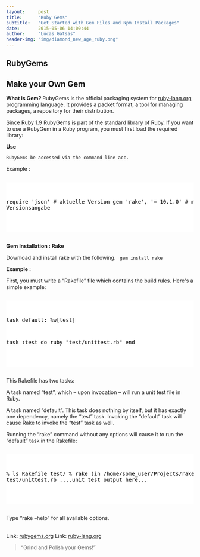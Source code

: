 ```yaml
---
layout:     post
title:      "Ruby Gems"
subtitle:   "Get Started with Gem Files and Npm Install Packages"
date:       2015-05-06 14:00:44
author:     "Lucas Gatsas"
header-img: "img/diamond_new_age_ruby.png"
---
```

<h2 class="section-heading"> RubyGems</h2>
<h2 class="section-heading">Make your Own Gem</h2>

<strong> What is Gem? </strong> 
RubyGems is the official packaging system for <a href="https://www.ruby-lang.org/de/">ruby-lang.org</a>  programming language. It provides a packet format, a tool for managing packages, a repository for their distribution. 

Since Ruby 1.9 RubyGems is part of the standard library of Ruby. If you want to use a RubyGem in a Ruby program, you must first load the required library:

<strong> Use </strong>

	RubyGems be accessed via the command line acc.



<stromg> Example :</strong> 

<div style="overflow:auto; height=200; width=100%;">
<pre style="color:black;background:white;"><pre>

require 'json'        # aktuelle Version
gem 'rake', '= 10.1.0' # mit Versionsangabe


</pre></pre></div> 

<strong>Gem Installation : Rake  </strong>

Download and install rake with the following.
<code> gem install rake </code> 



<strong> Example : </strong> 

First, you must write a “Rakefile” file which contains the build rules. Here's a simple example:

<div style="overflow:auto; height=200; width=100%;">
<pre style="color:black;background:white;"><pre>

task default: %w[test]

task :test do
  ruby "test/unittest.rb"
end

</pre></pre></div> 

This Rakefile has two tasks:

A task named “test”, which – upon invocation – will run a unit test file in Ruby.

A task named “default”. This task does nothing by itself, but it has exactly one dependency, namely the “test” task. Invoking the “default” task will cause Rake to invoke the “test” task as well.

Running the “rake” command without any options will cause it to run the “default” task in the Rakefile:

<div style="overflow:auto; height=200; width=100%;">
<pre style="color:black;background:white;"><pre>

% ls
Rakefile     test/
% rake
(in /home/some_user/Projects/rake)
ruby test/unittest.rb
....unit test output here...

</pre></pre></div> 


Type “rake –help” for all available options.
<br><br>

Link: <a href="https://rubygems.org/">rubygems.org</a>  Link:  <a href="https://www.ruby-lang.org/de/"> ruby-lang.org</a>

<blockquote>
“Grind and Polish your Gems!” 
</blockquote>

